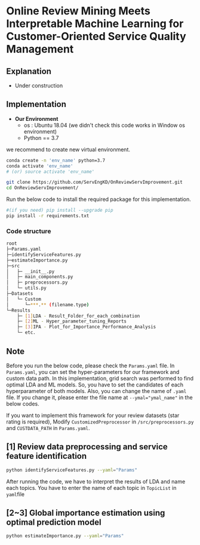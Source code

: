 # Online Review Mining Meets Interpretable Machine Learning for Customer-Oriented Service Quality Management

## Explanation
- Under construction

## Implementation

- **Our Environment**
  - os : Ubuntu 18.04 (we didn't check this code works in Window os environment)  
  - Python == 3.7  

we recommend to create new virtual environment. 

```bash
conda create -n 'env_name' python=3.7 
conda activate 'env_name'
# (or) source activate 'env_name'
```

```bash
git clone https://github.com/ServEngKD/OnReviewServImprovement.git
cd OnReviewServImprovement/
```

Run the below code to install the required package for this implementation.
```bash
#(if you need) pip install --upgrade pip
pip install -r requirements.txt
```

### Code structure
```bash
root
├─Params.yaml
├─identifyServiceFeatures.py
├─estimateImportance.py
├─src
│   ├─ __init__.py
│   ├─ main_components.py
│   ├─ preprocessors.py
│   └─ utils.py
├─Datasets
│   └─ Custom
│      └─***.** (filename.type)
└─Results
    ├─ [1]LDA - Result_Folder_for_each_combination
    ├─ [2]ML - Hyper_parameter_tuning_Reports
    ├─ [3]IPA - Plot_for_Importance_Performance_Analysis
    └─ etc.
```
## Note
Before you run the below code, please check the `Params.yaml` file.
In `Params.yaml`, you can set the hyper-parameters for our framework and custom data path.
In this implementation, grid search was performed to find optimal LDA and ML models. So, you have to set the candidates of each hyperparameter of both models.
Also, you can change the name of `.yaml` file. If you change it, please enter the file name at `--ymal="ymal_name"` in the below codes.

If you want to implement this framework for your review datasets (star rating is required), Modify `CustomizedPreprocessor` in `/src/preprocessors.py` and `CUSTDATA_PATH` in `Params.yaml`.

## [1] Review data preprocessing and service feature identification

```bash
python identifyServiceFeatures.py --yaml="Params"
```
After running the code, we have to interpret the results of LDA and name each topics.
You have to enter the name of each topic in `TopicList` in `yaml`file

## [2~3] Global importance estimation using optimal prediction model
```bash
python estimateImportance.py --yaml="Params"
```

